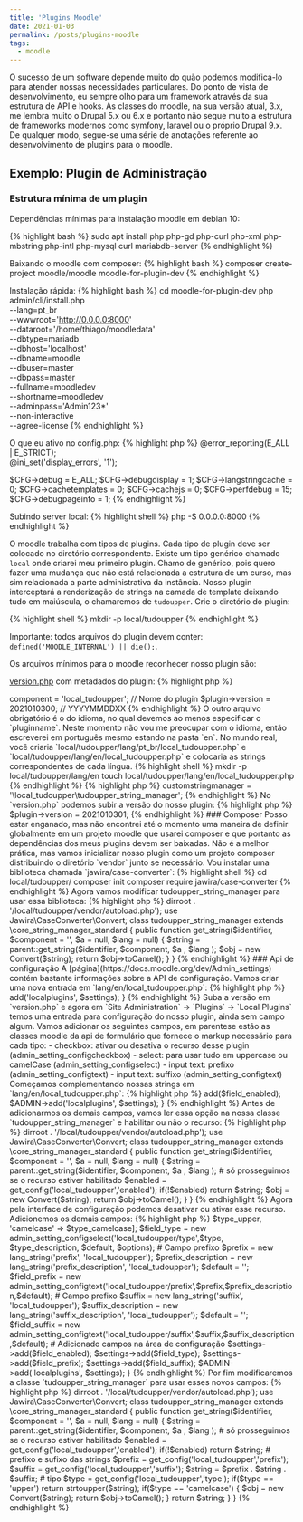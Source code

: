 ```yaml
---
title: 'Plugins Moodle'
date: 2021-01-03
permalink: /posts/plugins-moodle
tags:
  - moodle
---
```


O sucesso de um software depende muito do quão podemos modificá-lo para atender
nossas necessidades particulares. Do ponto de vista de desenvolvimento, eu sempre
olho para um framework através da sua estrutura de API e hooks. As classes do moodle, 
na sua versão atual, 3.x, me lembra muito o Drupal 5.x ou 6.x e portanto não segue muito
a estrutura de frameworks modernos como symfony, laravel ou o próprio Drupal 9.x.
De qualquer modo, segue-se uma série de anotações referente ao desenvolvimento de plugins
para o moodle.

<ul id="toc"></ul>

## Exemplo: Plugin de Administração

### Estrutura mínima de um plugin

Dependências mínimas para instalação moodle em debian 10:

{% highlight bash %}
sudo apt install php php-gd php-curl php-xml php-mbstring php-intl php-mysql curl mariabdb-server
{% endhighlight %}

Baixando o moodle com composer:
{% highlight bash %}
composer create-project moodle/moodle moodle-for-plugin-dev
{% endhighlight %}

Instalação rápida:
{% highlight bash %}
cd moodle-for-plugin-dev
php admin/cli/install.php \
  --lang=pt_br \
  --wwwroot='http://0.0.0.0:8000' \
  --dataroot='/home/thiago/moodledata' \
  --dbtype=mariadb \
  --dbhost='localhost' \
  --dbname=moodle \
  --dbuser=master \
  --dbpass=master \
  --fullname=moodledev \
  --shortname=moodledev \
  --adminpass='Admin123*' \
  --non-interactive \
  --agree-license
{% endhighlight %}

O que eu ativo no config.php:
{% highlight php %}
@error_reporting(E_ALL | E_STRICT);   
@ini_set('display_errors', '1');

$CFG->debug = E_ALL;
$CFG->debugdisplay = 1;
$CFG->langstringcache = 0;
$CFG->cachetemplates = 0;
$CFG->cachejs = 0;
$CFG->perfdebug = 15;
$CFG->debugpageinfo = 1;
{% endhighlight %}

Subindo server local:
{% highlight shell %}
php -S 0.0.0.0:8000
{% endhighlight %}

O moodle trabalha com tipos de plugins. Cada tipo de plugin deve ser colocado
no diretório correspondente. Existe um tipo genérico chamado `local` onde criarei
meu primeiro plugin. Chamo de genérico, pois quero fazer uma mudança que não está 
relacionada a estrutura de um curso, mas sim relacionada a parte administrativa
da instância. 
Nosso plugin interceptará a renderização de strings na camada de template 
deixando tudo em maiúscula, o chamaremos de `tudoupper`.
Crie o diretório do plugin:

{% highlight shell %}
mkdir -p local/tudoupper
{% endhighlight %}

Importante: todos arquivos do plugin devem conter: `defined('MOODLE_INTERNAL') || die();`.

Os arquivos mínimos para o moodle reconhecer nosso plugin são:

[version.php](https://docs.moodle.org/dev/version.php) com metadados do plugin:
{% highlight php %}
<?php
defined('MOODLE_INTERNAL') || die();
$plugin->component = 'local_tudoupper'; // Nome do plugin
$plugin->version = 2021010300; //  YYYYMMDDXX
{% endhighlight %}

O outro arquivo obrigatório é o do idioma, no qual devemos ao menos
especificar o `pluginname`. Neste momento não vou me preocupar com o idioma,
então escreverei em português mesmo estando na pasta `en`. No mundo real,
você criaria `local/tudoupper/lang/pt_br/local_tudoupper.php` 
e `local/tudoupper/lang/en/local_tudoupper.php` e colocaria as strings
correspondentes de cada língua.

{% highlight shell %}
mkdir -p local/tudoupper/lang/en
touch local/tudoupper/lang/en/local_tudoupper.php
{% endhighlight %}

{% highlight php %}
<?php
defined('MOODLE_INTERNAL') || die();
$string['pluginname'] = 'Plugin que deixa tudo maiúsculo';
{% endhighlight %}

Neste momento, ao acessar o moodle como `site administrator` o sistema
reconhecerá e habilitará nosso plugin. 

### String API

Grande parte das classes que no geral vamos querer alterar em um plugin
do tipo `local` estão em `lib/classes`. Queremos interceptar a classe que
renderiza string para o template, assim vamos na busca de uma interface
que trare de string:

{% highlight shell %}
find ./lib/classes -iname "*string*"
{% endhighlight %}

Identificamos a interface `./lib/classes/string_manager.php` que é 
implementada pela classe `./lib/classes/string_manager_standard.php`. 
Há um método chamado `get_string` com a descrição: Get String 
returns a requested string.

No nosso plugin criaremos um diretórios chamado `classes`:
{% highlight shell %}
mkdir -p local/tudoupper/classes
touch local/tudoupper/classes/tudoupper_string_manager.php
{% endhighlight %}

Em tudoupper_string_manager.php vamos extender core_string_manager_standard
e sobrescrever o método get_string() copiando sua assinatura assim como
definida na interface:

{% highlight php %}
<?php
namespace local_tudoupper;
defined('MOODLE_INTERNAL') || die();
class tudoupper_string_manager extends \core_string_manager_standard {
  public function get_string($identifier, $component = '', $a = null, $lang = null) {
    $string = parent::get_string($identifier, $component, $a , $lang );
    return strtoupper($string);
  }
}
{% endhighlight %}

Conforme a [documentação](https://docs.moodle.org/dev/String_API) informamos
ao moodle no `config.php` para usar nossa classe ao invés da `core_string_manager_standard`:

{% highlight php %}
$CFG->customstringmanager = '\local_tudoupper\tudoupper_string_manager';
{% endhighlight %}

No `version.php` podemos subir a versão do nosso plugin:
{% highlight php %}
$plugin->version = 2021010301;
{% endhighlight %}

### Composer

Posso estar enganado, mas não encontrei até o momento uma maneira de definir
globalmente em um projeto moodle que usarei composer e que portanto as dependências
dos meus plugins devem ser baixadas. Não é a melhor prática, mas vamos inicializar
nosso plugin como um projeto composer distribuindo o diretório 
`vendor` junto se necessário. Vou instalar uma biblioteca chamada `jawira/case-converter`:

{% highlight shell %}
cd local/tudoupper/
composer init
composer require jawira/case-converter
{% endhighlight %}

Agora vamos modificar tudoupper_string_manager para usar essa biblioteca:

{% highlight php %}
<?php
namespace local_tudoupper;

defined('MOODLE_INTERNAL') || die();
require_once($CFG->dirroot . '/local/tudoupper/vendor/autoload.php');

use Jawira\CaseConverter\Convert;

class tudoupper_string_manager extends \core_string_manager_standard {
  public function get_string($identifier, $component = '', $a = null, $lang = null) {
    $string = parent::get_string($identifier, $component, $a , $lang );
    $obj = new Convert($string);
    return $obj->toCamel();
  }
}
{% endhighlight %}

### Api de configuração

A [página](https://docs.moodle.org/dev/Admin_settings) contém bastante informações
sobre a API de configuração.

Vamos criar uma nova entrada em `lang/en/local_tudoupper.php`:
{% highlight php %}
<?php
defined('MOODLE_INTERNAL') || die();
$string['pluginname'] = 'Plugin que deixa tudo maiúsculo';
$string['title'] = 'Configurações do plugin super massa tudoupper';
{% endhighlight %}

Adicionemos um novo arquivo chamado `settings.php` no nosso plugin
tendo uma condição com `$hassiteconfig` que restringe esse acesso 
apenas para administradores da plataforma. 
Manipularemos um objetos do tipo `admin_settingpage` que cuidará 
da camada de formulário e persistência no banco de dados das
configurações do plugin. Depois adicionamos esse objeto na variável global 
`$ADMIN` que se encarregará de disponibilizar as opções do nosso
plugin na área de configurações da plataforma. 

{% highlight php %}
<?php
defined('MOODLE_INTERNAL') || die();
 
if ($hassiteconfig) {
    $title = new lang_string('title', 'local_tudoupper');
    $settings = new admin_settingpage('local_tudoupper', $title);
    $ADMIN->add('localplugins', $settings);
}
{% endhighlight %}

Suba a versão em `version.php` e agora em `Site Administration` -> 
`Plugins` -> `Local Plugins` temos uma entrada para configuração do
nosso plugin, ainda sem campo algum. 

Vamos adicionar os seguintes campos, em parentese estão as classes moodle
da api de formulário que fornece o markup necessário para cada tipo:

- checkbox: ativar ou desativa o recurso desse plugin (admin_setting_configcheckbox)
- select: para usar tudo em uppercase ou camelCase (admin_setting_configselect)
- input text: prefixo (admin_setting_configtext)
- input text: suffixo (admin_setting_configtext)

Começamos complementando nossas strings em `lang/en/local_tudoupper.php`:
{% highlight php %}
<?php
defined('MOODLE_INTERNAL') || die();

$string['pluginname'] = 'Plugin que deixa tudo maiúsculo';
$string['title'] = 'Configurações do plugin super massa tudoupper';

$string['enabled'] = 'Habilitar tudoupper?';
$string['enabled_description'] = 'Habilitar esse recurso na plataforma moodle';

$string['type'] = 'Configura tipo';
$string['type_description'] = 'Tipo que deseja para o plugin tudoupper';
$string['type_upper'] = 'Tudo em Maiúscula';
$string['type_camelcase'] = 'Tudo em CamelCase';

$string['prefix'] = 'Configura prefixo';
$string['prefix_description'] = 'Colocar um prefixo em todas strings';

$string['suffix'] = 'Configura sufixo';
$string['suffix_description'] = 'Colocar um sufixo em todas strings';

{% endhighlight %}

Inicialmente vamos adicionar somente o campo `$enabled`:

{% highlight php %}
<?php
defined('MOODLE_INTERNAL') || die();
 
if ($hassiteconfig) {
    
    # Inicializando objeto admin_settingpage
    $title = new lang_string('title', 'local_tudoupper');
    $settings = new admin_settingpage('local_tudoupper', $title);

    # Campo para habilitar ou desabilitar recurso
    $enabled = new lang_string('enabled', 'local_tudoupper');
    $enabled_description = new lang_string('enabled_description', 'local_tudoupper');
    $field_enabled = new admin_setting_configcheckbox('local_tudoupper/enabled',$enabled,$enabled_description,1);

    # Adicionado campos na área de configuração
    $settings->add($field_enabled);
    $ADMIN->add('localplugins', $settings);
}
{% endhighlight %}

Antes de adicionarmos os demais campos, vamos ler essa opção na nossa
classe `tudoupper_string_manager` e habilitar ou não o recurso:

{% highlight php %}
<?php
namespace local_tudoupper;

defined('MOODLE_INTERNAL') || die();
require_once($CFG->dirroot . '/local/tudoupper/vendor/autoload.php');

use Jawira\CaseConverter\Convert;

class tudoupper_string_manager extends \core_string_manager_standard {
  public function get_string($identifier, $component = '', $a = null, $lang = null) {

    $string = parent::get_string($identifier, $component, $a , $lang );

    # só prosseguimos se o recurso estiver habilitado
    $enabled = get_config('local_tudoupper','enabled');
    if(!$enabled) return $string;
    
    $obj = new Convert($string);
    return $obj->toCamel();
  }
}
{% endhighlight %}

Agora pela interface de configuração podemos desativar ou ativar esse recurso.

Adicionemos os demais campos:

{% highlight php %}
<?php
defined('MOODLE_INTERNAL') || die();
 
if ($hassiteconfig) {
    
    # Inicializando objeto admin_settingpage
    $title = new lang_string('title', 'local_tudoupper');
    $settings = new admin_settingpage('local_tudoupper', $title);

    # Campo para habilitar ou desabilitar recurso
    $enabled = new lang_string('enabled', 'local_tudoupper');
    $enabled_description = new lang_string('enabled_description', 'local_tudoupper');
    $field_enabled = new admin_setting_configcheckbox('local_tudoupper/enabled',$enabled,$enabled_description,1);

    # Campos tipo
    $type = new lang_string('type', 'local_tudoupper');
    $type_description = new lang_string('type_description', 'local_tudoupper');
    $type_upper = new lang_string('type_upper', 'local_tudoupper');
    $type_camelcase = new lang_string('type_camelcase', 'local_tudoupper');
    $default = 'upper';
    $options = ['upper' => $type_upper, 'camelcase' => $type_camelcase];
    $field_type = new admin_setting_configselect('local_tudoupper/type',$type, $type_description, $default, $options);

    # Campo prefixo
    $prefix = new lang_string('prefix', 'local_tudoupper');
    $prefix_description = new lang_string('prefix_description', 'local_tudoupper');
    $default = '';
    $field_prefix = new admin_setting_configtext('local_tudoupper/prefix',$prefix,$prefix_description,$default);

    # Campo prefixo
    $suffix = new lang_string('suffix', 'local_tudoupper');
    $suffix_description = new lang_string('suffix_description', 'local_tudoupper');
    $default = '';
    $field_suffix = new admin_setting_configtext('local_tudoupper/suffix',$suffix,$suffix_description,$default);

    # Adicionado campos na área de configuração
    $settings->add($field_enabled);
    $settings->add($field_type);
    $settings->add($field_prefix);
    $settings->add($field_suffix);
    $ADMIN->add('localplugins', $settings);
}
{% endhighlight %}

Por fim modificaremos a classe `tudoupper_string_manager` para usar
esses novos campos:
{% highlight php %}
<?php
namespace local_tudoupper;

defined('MOODLE_INTERNAL') || die();
require_once($CFG->dirroot . '/local/tudoupper/vendor/autoload.php');

use Jawira\CaseConverter\Convert;

class tudoupper_string_manager extends \core_string_manager_standard {
  public function get_string($identifier, $component = '', $a = null, $lang = null) {

    $string = parent::get_string($identifier, $component, $a , $lang );

    # só prosseguimos se o recurso estiver habilitado
    $enabled = get_config('local_tudoupper','enabled');
    if(!$enabled) return $string;

    # prefixo e sufixo das strings
    $prefix = get_config('local_tudoupper','prefix');
    $suffix = get_config('local_tudoupper','suffix');
    $string =  $prefix . $string .  $suffix;

    # tipo
    $type = get_config('local_tudoupper','type');
    if($type == 'upper') return strtoupper($string);
    if($type == 'camelcase') {
      $obj = new Convert($string);
      return $obj->toCamel();
    }
    return $string;
  }
}
{% endhighlight %}






